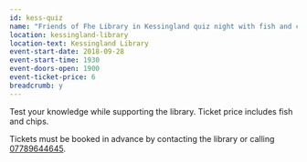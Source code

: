 ```yaml
---
id: kess-quiz
name: "Friends of Fhe Library in Kessingland quiz night with fish and chip supper"
location: kessingland-library
location-text: Kessingland Library
event-start-date: 2018-09-28
event-start-time: 1930
event-doors-open: 1900
event-ticket-price: 6
breadcrumb: y
---
```


Test your knowledge while supporting the library. Ticket price includes fish and chips.

Tickets must be booked in advance by contacting the library or calling [07789644645](tel:07789644645).
